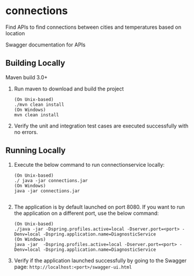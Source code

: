 # connections
Find APIs to find connections between cities and temperatures based on location

Swagger documentation for APIs

## Building Locally

Maven build 3.0+

1. Run maven to download and build the project
    ```
    (On Unix-based)
    ./mvn clean install
    (On Windows)
    mvn clean install
    ```
 2. Verify the unit and integration test cases are executed successfully with no errors.

## Running Locally

1. Execute the below command to run connectionservice locally:
    ```
    (On Unix-based)
    ./ java -jar connections.jar
    (On Windows)
    java -jar connections.jar
        
2. The application is by default launched on port 8080. If you want to run the application on a different port, use the below command:
    ```
    (On Unix-based)
    ./java -jar -Dspring.profiles.active=local -Dserver.port=<port> -Denv=local -Dspring.application.name=DiagnosticService
    (On Windows)
    java -jar  -Dspring.profiles.active=local -Dserver.port=<port> -Denv=local -Dspring.application.name=DiagnosticService
    ```
3. Verify if the application launched successfully by going to the Swagger page:
    `http://localhost:<port>/swagger-ui.html`
    
